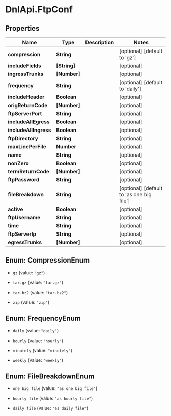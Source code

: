 # DnlApi.FtpConf

## Properties
Name | Type | Description | Notes
------------ | ------------- | ------------- | -------------
**compression** | **String** |  | [optional] [default to &#39;gz&#39;]
**includeFields** | **[String]** |  | [optional] 
**ingressTrunks** | **[Number]** |  | [optional] 
**frequency** | **String** |  | [optional] [default to &#39;daily&#39;]
**includeHeader** | **Boolean** |  | [optional] 
**origReturnCode** | **[Number]** |  | [optional] 
**ftpServerPort** | **String** |  | [optional] 
**includeAllEgress** | **Boolean** |  | [optional] 
**includeAllIngress** | **Boolean** |  | [optional] 
**ftpDirectory** | **String** |  | [optional] 
**maxLinePerFile** | **Number** |  | [optional] 
**name** | **String** |  | [optional] 
**nonZero** | **Boolean** |  | [optional] 
**termReturnCode** | **[Number]** |  | [optional] 
**ftpPassword** | **String** |  | [optional] 
**fileBreakdown** | **String** |  | [optional] [default to &#39;as one big file&#39;]
**active** | **Boolean** |  | [optional] 
**ftpUsername** | **String** |  | [optional] 
**time** | **String** |  | [optional] 
**ftpServerIp** | **String** |  | [optional] 
**egressTrunks** | **[Number]** |  | [optional] 


<a name="CompressionEnum"></a>
## Enum: CompressionEnum


* `gz` (value: `"gz"`)

* `tar.gz` (value: `"tar.gz"`)

* `tar.bz2` (value: `"tar.bz2"`)

* `zip` (value: `"zip"`)




<a name="FrequencyEnum"></a>
## Enum: FrequencyEnum


* `daily` (value: `"daily"`)

* `hourly` (value: `"hourly"`)

* `minutely` (value: `"minutely"`)

* `weekly` (value: `"weekly"`)




<a name="FileBreakdownEnum"></a>
## Enum: FileBreakdownEnum


* `one big file` (value: `"as one big file"`)

* `hourly file` (value: `"as hourly file"`)

* `daily file` (value: `"as daily file"`)




